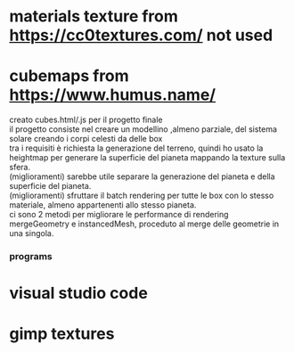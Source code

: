 
# materials texture from https://cc0textures.com/ not used
# cubemaps from https://www.humus.name/ 

 creato cubes.html/.js per il progetto finale  
 il progetto consiste nel creare un modellino ,almeno parziale, del sistema solare creando i corpi celesti da delle box  
 tra i requisiti è richiesta la generazione del terreno, quindi ho usato la heightmap per generare la superficie del pianeta mappando la texture sulla sfera.  
 (miglioramenti) sarebbe utile separare la generazione del pianeta e della superficie del pianeta.  
 (miglioramenti) sfruttare il batch rendering per tutte le box con lo stesso materiale, almeno appartenenti allo stesso pianeta.  
 ci sono 2 metodi per migliorare le performance di rendering mergeGeometry e instancedMesh, proceduto al merge delle geometrie in una singola.  




### programs
# visual studio code
# gimp textures
